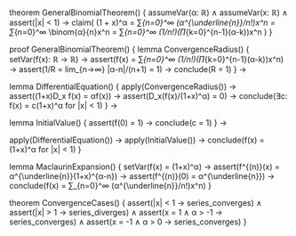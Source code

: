 theorem GeneralBinomialTheorem() {
  assumeVar(α: ℝ) ∧
  assumeVar(x: ℝ) ∧
  assert(|x| < 1) →
  claim(
    (1 + x)^α = ∑_{n=0}^∞ (α^{\underline{n}}/n!)x^n = 
    ∑_{n=0}^∞ \binom{α}{n}x^n =
    ∑_{n=0}^∞ (1/n!)(∏_{k=0}^{n-1}(α-k))x^n
  )
}

proof GeneralBinomialTheorem() {
  lemma ConvergenceRadius() {
    setVar(f(x): ℝ → ℝ) →
    assert(f(x) = ∑_{n=0}^∞ (1/n!)(∏_{k=0}^{n-1}(α-k))x^n) →
    assert(1/R = lim_{n→∞} |α-n|/(n+1) = 1) →
    conclude(R = 1)
  } →

  lemma DifferentialEquation() {
    apply(ConvergenceRadius()) →
    assert((1+x)D_x f(x) = αf(x)) →
    assert(D_x(f(x)/(1+x)^α) = 0) →
    conclude(∃c: f(x) = c(1+x)^α for |x| < 1)
  } →

  lemma InitialValue() {
    assert(f(0) = 1) →
    conclude(c = 1)
  } →

  apply(DifferentialEquation()) →
  apply(InitialValue()) →
  conclude(f(x) = (1+x)^α for |x| < 1)
}

lemma MaclaurinExpansion() {
  setVar(f(x) = (1+x)^α) →
  assert(f^{(n)}(x) = α^{\underline{n}}(1+x)^{α-n}) →
  assert(f^{(n)}(0) = α^{\underline{n}}) →
  conclude(f(x) = ∑_{n=0}^∞ (α^{\underline{n}}/n!)x^n)
}

theorem ConvergenceCases() {
  assert(|x| < 1 → series_converges) ∧
  assert(|x| > 1 → series_diverges) ∧
  assert(x = 1 ∧ α > -1 → series_converges) ∧
  assert(x = -1 ∧ α > 0 → series_converges)
}